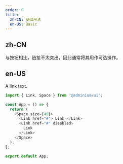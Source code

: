 ```yaml
---
order: 0
title:
  zh-CN: 基础用法
  en-US: Basic
---
```


## zh-CN

与按钮相比，链接不太突出，因此通常将其用作可选操作。

## en-US

A link text.

```js
import { Link, Space } from '@adminium/ui';

const App = () => {
  return (
    <Space size={40}>
      <Link href="#"> Link </Link>
      <Link href="#" disabled>
        Link
      </Link>
    </Space>
  );
};

export default App;
```
